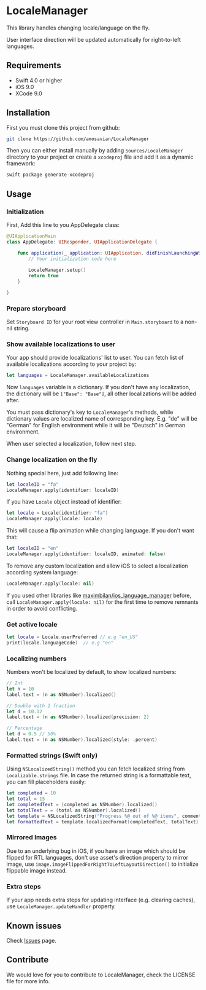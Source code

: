 # LocaleManager

This library handles changing locale/language on the fly.

User interface direction will be updated automatically for right-to-left languages.

## Requirements

- Swift 4.0 or higher
- iOS 9.0
- XCode 9.0

## Installation

First you must clone this project from github:

```bash
git clone https://github.com/amosavian/LocaleManager
```

Then you can either install manually by adding `Sources/LocaleManager` directory to your project 
or create a `xcodeproj` file and add it as a dynamic framework:

```bash
swift package generate-xcodeproj
```

## Usage

### Initialization

First, Add this line to you AppDelegate class:

```swift
@UIApplicationMain
class AppDelegate: UIResponder, UIApplicationDelegate {

    func application(_ application: UIApplication, didFinishLaunchingWithOptions launchOptions: [UIApplicationLaunchOptionsKey: Any]?) -> Bool {
        // Your initialization code here
        
        LocaleManager.setup()
        return true
    }

}

```

### Prepare storyboard

Set `Storyboard ID` for your root view controller in `Main.storyboard` to a non-nil string.

### Show available localizations to user

Your app should provide localizations' list to user.
You can fetch list of available localizations according to your project by:

```swift
let languages = LocaleManager.availableLocalizations
```

Now `languages` variable is a dictionary. If you don't have any localization, 
the dictionary will be `["Base": "Base"]`, all other localizations will be added after.

You must pass dictionary's key to `LocaleManager`'s methods, while dictionary values are localized name of corresponding key. 
E.g. "de" will be "German" for English environment while it will be "Deutsch" in German environment.

When user selected a localization, follow next step.

### Change localization on the fly

Nothing special here, just add following line:

```swift
let localeID = "fa"
LocaleManager.apply(identifier: localeID)
```

If you have `Locale` object instead of identifier:

```swift
let locale = Locale(identifier: "fa")
LocaleManager.apply(locale: locale)
```

This will cause a flip animation while changing language. If you don't want that:

```swift
let localeID = "en"
LocaleManager.apply(identifier: localeID, animated: false)
```

To remove any custom localization and allow iOS to select a localization according system language:

```swift
LocaleManager.apply(locale: nil)
```

If you used other libraries like [maximbilan/ios_language_manager](https://github.com/maximbilan/ios_language_manager) before,
call `LocaleManager.apply(locale: nil)` for the first time to remove remnants in order to avoid conflicting.

### Get active locale

```swift
let locale = Locale.userPreferred // e.g "en_US"
print(locale.languageCode)  // e.g "en"
```

### Localizing numbers

Numbers won't be localized by default, to show localized numbers:

```swift
// Int
let n = 10
label.text = (n as NSNumber).localized()

// Double with 2 fraction
let d = 10.12
label.text = (n as NSNumber).localized(precision: 2)

// Percentage
let d = 0.5 // 50%
label.text = (n as NSNumber).localized(style: .percent)
```


### Formatted strings (Swift only)

Using `NSLocalizedString()` method you can fetch localized string from `Localizable.strings` file.
In case the returned string is a formattable text, you can fill placeholders easily:

```swift
let completed = 10
let total = 15
let completedText = (completed as NSNumber).localized()
let totalText = = (total as NSNumber).localized()
let template = NSLocalizedString("Progress %@ out of %@ items", comment: "")
let formattedText = template.localizedFormat(completedText, totalText)
```

### Mirrored Images

Due to an underlying bug in iOS, if you have an image which should be flipped for RTL languages,
don't use asset's direction property to mirror image,
use `image.imageFlippedForRightToLeftLayoutDirection()` to initialize flippable image instead.

### Extra steps

If your app needs extra steps for updating interface (e.g. clearing caches), use `LocaleManager.updateHandler` property.

## Known issues

Check [Issues](https://github.com/amosavian/LocaleManager/issues) page.

## Contribute

We would love for you to contribute to LocaleManager, check the LICENSE file for more info.
